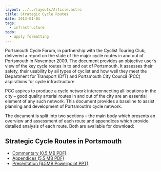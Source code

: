 ```yaml
---
layout: ../../layouts/Article.astro
title: Strategic Cycle Routes
date: 2013-01-01
tags:
  - infrastructure
todo:
  - apply formatting
---
```


Portsmouth Cycle Forum, in partnership with the Cyclist Touring Club, delivered a report on the state of the major cycle routes in and out of Portsmouth in November 2009.  The document provides an objective user’s view of the key cycle routes in to and out of Portsmouth. It assesses their safety, their usability by all types of cyclist and how well they meet the Department for Transport (DfT) and Portsmouth City Council (PCC) aspirations for cycle infrastructure.

PCC aspires to produce a cycle network interconnecting all locations in the city – good quality arterial routes in and out of the city are an essential element of any such network. This document provides a baseline to assist planning and development of Portsmouth’s cycle network.

The document is split into two sections – the main body which presents an overview and assessment of each route and appendices which provide detailed analysis of each route. Both are available for download:

## Strategic Cycle Routes in Portsmouth
* [Commentary (0.5 MB PDF)](/public/assets/docs/cycle_route_commentary_v1.0_main_body.pdf)
* [Appendices (5.5 MB PDF)](/public/assets/docs/cycle_route_commentary_v1.0_appendices.pdf)
* [Presentation (6.5MB Powerpoint PPT)](/public/assets/pres/strategic_routes_pcc_14_Apr.ppt)
